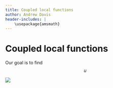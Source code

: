 ```yaml
---
title: Coupled local functions
author: Andrew Davis
header-includes: |
    \usepackage{amsmath}
---
```


# Coupled local functions

Our goal is to find $$u$$

<img src="https://render.githubusercontent.com/render/math?math=e^{i \pi} = -1">

[//]: # (This may not currentlly be functional, but to install using <tt>pip3</tt> run the command <tt>./install.sh --tpl_dir ~/Software/install/clf-pip/clf_external</tt>.)
[//]: # (cmake .. -DCLF_BOOST_DIR= -DCLF_EIGEN3_DIR= -DCLF_GTEST_DIR= -DCLF_MUQ_DIR= -DCLF_NLOPT_DIR=)
